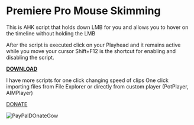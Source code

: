 # Premiere Pro Mouse Skimming
This is AHK script that holds down LMB for you and allows you to hover on the timeline without holding the LMB


After the script is executed click on your Playhead and it remains active while you move your cursor
Shift+F12 is the shortcut for enabling and disabling the script. 


**[DOWNLOAD](https://github.com/gowcoizer/Premiere-Pro-Mouse-Skimming/blob/38c900ac2c0b053220c5ecd6e98db1767c224a66/Premiere%20Pro%20Mouse%20skimming%20v1.1.exe)**

I have more scripts for one click changing speed of clips
One click importing files from File Explorer or directly from custom player (PotPlayer, AIMPlayer)


[DONATE](https://www.paypal.com/donate/?hosted_button_id=VKYHQ2FHJBVYY)

![PayPalDOnateGow](https://user-images.githubusercontent.com/36004727/196159373-643e56ed-7aa5-460e-ae1c-73228f4d8998.png)
